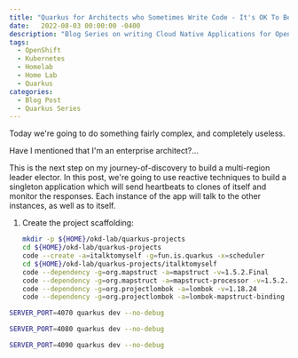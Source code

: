 ```yaml
---
title: "Quarkus for Architects who Sometimes Write Code - It's OK To Be Reactive"
date:   2022-08-03 00:00:00 -0400
description: "Blog Series on writing Cloud Native Applications for OpenShift / Kubernetes with Quarkus - Reactive API Server"
tags:
  - OpenShift
  - Kubernetes
  - Homelab
  - Home Lab
  - Quarkus
categories:
  - Blog Post
  - Quarkus Series
---
```


Today we're going to do something fairly complex, and completely useless.  

Have I mentioned that I'm an enterprise architect?...

This is the next step on my journey-of-discovery to build a multi-region leader elector.  In this post, we're going to use reactive techniques to build a singleton application which will send heartbeats to clones of itself and monitor the responses.  Each instance of the app will talk to the other instances, as well as to itself.

1. Create the project scaffolding:

   ```bash
   mkdir -p ${HOME}/okd-lab/quarkus-projects
   cd ${HOME}/okd-lab/quarkus-projects
   code --create -a=italktomyself -g=fun.is.quarkus -x=scheduler
   cd ${HOME}/okd-lab/quarkus-projects/italktomyself
   code --dependency -g=org.mapstruct -a=mapstruct -v=1.5.2.Final
   code --dependency -g=org.mapstruct -a=mapstruct-processor -v=1.5.2.Final
   code --dependency -g=org.projectlombok -a=lombok -v=1.18.24
   code --dependency -g=org.projectlombok -a=lombok-mapstruct-binding -v=0.2.0
   ```

```bash
SERVER_PORT=4070 quarkus dev --no-debug
```

```bash
SERVER_PORT=4080 quarkus dev --no-debug
```

```bash
SERVER_PORT=4090 quarkus dev --no-debug
```
